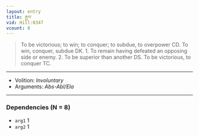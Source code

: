 ```yaml
---
layout: entry
title: རྒྱལ་
vid: Hill:0347
vcount: 8
---
```

> To be victorious; to win; to conquer; to subdue, to overpower CD\. To win, conquer, subdue DK\. 1\. To remain having defeated an opposing side or enemy\. 2\. To be superior than another DS\. To be victorious, to conquer TC\.

---
* Volition: _Involuntary_
* Arguments: _Abs-Abl/Ela_

---

### Dependencies (N = 8)
* `arg1` 1
* `arg2` 1
